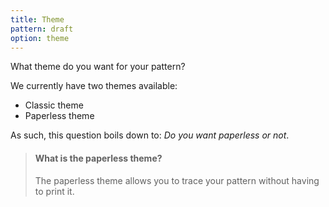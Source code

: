 ```yaml
---
title: Theme
pattern: draft
option: theme
---
```


What theme do you want for your pattern?

We currently have two themes available:

 - Classic theme
 - Paperless theme

As such, this question boils down to: *Do you want paperless or not*.

> #### What is the paperless theme?
>
> The paperless theme allows you to trace your pattern without having to print it.
